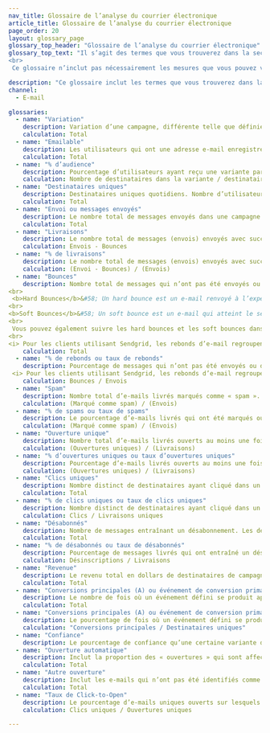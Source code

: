 ```yaml
---
nav_title: Glossaire de l’analyse du courrier électronique
article_title: Glossaire de l’analyse du courrier électronique 
page_order: 20
layout: glossary_page
glossary_top_header: "Glossaire de l’analyse du courrier électronique"
glossary_top_text: "Il s’agit des termes que vous trouverez dans la section d’analyse de votre campagne par e-mail ou de Canvas, après son lancement. Recherchez les mesures dont vous avez besoin dans ce glossaire. <br>
<br>
 Ce glossaire n’inclut pas nécessairement les mesures que vous pouvez voir dans Currents ou d’autres rapports téléchargés en dehors de votre compte Braze."

description: "Ce glossaire inclut les termes que vous trouverez dans la section d’analyse de votre campagne par e-mail ou de Canvas, après son lancement. Ce glossaire n’inclut pas les mesures Currents."
channel:
  - E-mail

glossaries:
  - name: "Variation"
    description: Variation d’une campagne, différente telle que définie par le créateur.
    calculation: Total
  - name: "Emailable"
    description: Les utilisateurs qui ont une adresse e-mail enregistrée et qui se sont explicitement abonnés ou ont souscrit.
    calculation: Total
  - name: "% d’audience"
    description: Pourcentage d’utilisateurs ayant reçu une variante particulière.
    calculation: Nombre de destinataires dans la variante / destinataires uniques
  - name: "Destinataires uniques"
    description: Destinataires uniques quotidiens. Nombre d’utilisateurs qui ont reçu un message spécifique dans une journée. Ce chiffre est envoyé par Braze.
    calculation: Total
  - name: "Envoi ou messages envoyés"
    description: Le nombre total de messages envoyés dans une campagne par e-mail. Ce chiffre est envoyé par Braze.
    calculation: Total
  - name: "Livraisons"
    description: Le nombre total de messages (envois) envoyés avec succès et reçus par des parties emailable.
    calculation: Envois - Bounces
  - name: "% de livraisons"
    description: Le nombre total de messages (envois) envoyés avec succès et reçus par des parties emailable.
    calculation: (Envoi - Bounces) / (Envois)
  - name: "Bounces"
    description: Nombre total de messages qui n’ont pas été envoyés ou désignés comme « retournés » ou « non reçus » des services d’envoi utilisés ou non reçus par les utilisateurs emailable visés. Cela peut se produire parce qu’il n’y a pas de jeton de notification push valide, que les adresses e-mail étaient incorrectes ou désactivées, ou que l’utilisateur s’est désabonné une fois la campagne lancée. <br>
<br>
 <b>Hard Bounces</b>&#58; Un hard bounce est un e-mail renvoyé à l’expéditeur, car l’adresse du destinataire n’était pas valide. Un hard bounce peut se produire parce que le nom de domaine n’existe pas ou parce que le destinataire est inconnu. Si un e-mail reçoit un hard bounce, nous arrêterons toute demande future à cette adresse e-mail. <br>
<br>
<b>Soft Bounces</b>&#58; Un soft bounce est un e-mail qui atteint le serveur de messagerie du destinataire, mais est renvoyé non livré avant qu’il ne soit transmis au destinataire. Un soft bounce peut se produire parce que la boîte de réception du destinataire est pleine, que le serveur était en panne ou que le message était trop volumineux pour la boîte de réception du destinataire. Si un e-mail reçoit un soft bounce, nous réessaierons généralement après une période de 72 heures, mais le nombre de tentatives varie d’un destinataire à l’autre. <br>
<br>
 Vous pouvez également suivre les hard bounces et les soft bounces dans le <a href='/docs/user_guide/administrative/app_settings/developer_console/message_activity_log_tab/#message-activity-log-tab'>Message Activity Log (Journal d’activité de message)</a>. <br>
<br>
<i> Pour les clients utilisant Sendgrid, les rebonds d’e-mail regroupent les hard bounces, les spams et les e-mails envoyés à des adresses non valides. </i>
    calculation: Total
  - name: "% de rebonds ou taux de rebonds"
    description: Pourcentage de messages qui n’ont pas été envoyés ou désignés comme « retournés » ou « non reçus » des services d’envoi utilisés ou non reçus par les utilisateurs emailable visés. Cela peut se produire parce qu’il n’y a pas de jeton de notification push valide, que les adresses e-mail étaient incorrectes ou désactivées, ou que l’utilisateur s’est désabonné une fois la campagne lancée. <br>
 <i> Pour les clients utilisant Sendgrid, les rebonds d’e-mail regroupent les hard bounces, les spams (`spam_report_drops`) et les e-mails envoyés à des adresses non valides (`invalid_emails`). </i>
    calculation: Bounces / Envois
  - name: "Spam"
    description: Nombre total d’e-mails livrés marqués comme « spam ». Braze désinscrit automatiquement les utilisateurs qui ont marqué un e-mail comme spam, et ces utilisateurs ne seront pas ciblés par des e-mails futurs.
    calculation: (Marqué comme spam) / (Envois)
  - name: "% de spams ou taux de spams"
    description: Le pourcentage d’e-mails livrés qui ont été marqués ou désignés comme « spam ». Braze désinscrit automatiquement les utilisateurs qui ont marqué un e-mail comme spam, et ces utilisateurs ne seront pas ciblés par des e-mails futurs.
    calculation: (Marqué comme spam) / (Envois)
  - name: "Ouverture unique"
    description: Nombre total d’e-mails livrés ouverts au moins une fois par un utilisateur unique ou automatiquement. Pour l’e-mail, la période de suivi est de 7 jours.
    calculation: (Ouvertures uniques) / (Livraisons)
  - name: "% d’ouvertures uniques ou taux d’ouvertures uniques"
    description: Pourcentage d’e-mails livrés ouverts au moins une fois par un utilisateur unique. Pour l’e-mail, la période de suivi est de 7 jours.
    calculation: (Ouvertures uniques) / (Livraisons)
  - name: "Clics uniques"
    description: Nombre distinct de destinataires ayant cliqué dans un message au moins une fois. Pour l’e-mail, la période de suivi est de 7 jours.
    calculation: Total
  - name: "% de clics uniques ou taux de clics uniques"
    description: Nombre distinct de destinataires ayant cliqué dans un message au moins une fois. Pour l’e-mail, la période de suivi est de 7 jours.
    calculation: Clics / Livraisons uniques
  - name: "Désabonnés"
    description: Nombre de messages entraînant un désabonnement. Les désabonnements se produisent lorsqu’un utilisateur clique sur le lien de désinscription de Braze.
    calculation: Total
  - name: "% de désabonnés ou taux de désabonnés"
    description: Pourcentage de messages livrés qui ont entraîné un désabonnement. Les désabonnements se produisent lorsqu’un utilisateur clique sur le lien de désinscription de Braze.
    calculation: Désinscriptions / Livraisons
  - name: "Revenue"
    description: Le revenu total en dollars de destinataires de campagne dans la <a href='/docs/user_guide/engagement_tools/campaigns/testing_and_more/conversion_events/#primary-conversion-event'>fenêtre de conversion principale définie</a>.
    calculation: Total
  - name: "Conversions principales (A) ou événement de conversion primaire"
    description: Le nombre de fois où un événement défini se produit après l’interaction ou la consultation d’un message reçu d’une campagne Braze. Cet événement défini est déterminé par le marketeur lors de la création de la campagne.
    calculation: Total
  - name: "Conversions principales (A) ou événement de conversion primaire"
    description: Le pourcentage de fois où un événement défini se produit après l’interaction ou la consultation d’un message reçu d’une campagne Braze. Cet événement défini est déterminé par le marketeur lors de la création de la campagne.
    calculation: "Conversions principales / Destinataires uniques"
  - name: "Confiance"
    description: Le pourcentage de confiance qu’une certaine variante d’un message fasse mieux que le groupe de contrôle.
  - name: "Ouverture automatique"
    description: Inclut la proportion des « ouvertures » qui sont affectées par la Protection de la confidentialité dans Mail (MPP) d’Apple pour iOS 15. Par exemple, si un utilisateur ouvre un e-mail à l’aide de l’application Mail sur un appareil Apple, cette opération sera enregistrée comme « Ouverture automatique ». Cette métrique est suivie à compter du 11 novembre 2021 pour Sendgrid et du 2 décembre 2021 pour Sparkpost.
    calculation: Total
  - name: "Autre ouverture"
    description: Inclut les e-mails qui n’ont pas été identifiés comme « Ouverture automatique ». Par exemple, lorsqu’un utilisateur ouvre un e-mail sur une autre plate-forme (par exemple une application Gmail sur un téléphone, Gmail sur le navigateur de bureau), l’opération sera enregistrée comme « Autre ouverture ». Notez qu’un utilisateur peut également ouvrir un e-mail (l’ouverture est alors comptabilisée comme « Autre ouverture ») avant qu’un comptage « Ouverture automatique » soit enregistré. Si un utilisateur ouvre un e-mail une fois (ou plus) après un événement d’ouverture automatique depuis une boîte de réception de courrier non-Apple, le nombre de fois que l’utilisateur ouvre l’e-mail est comptabilisé dans « Autre ouverture » et une seule fois vers « Ouverture unique ».
    calculation: Total
  - name: "Taux de Click-to-Open"
    description: Le pourcentage d’e-mails uniques ouverts sur lesquels on a cliqué au moins une fois.
    calculation: Clics uniques / Ouvertures uniques

---
```

